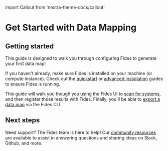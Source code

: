 import Callout from 'nextra-theme-docs/callout'

# Get Started with Data Mapping

## Getting started
This guide is designed to walk you through configuring Fides to generate your first data map! 

<Callout>If you haven't already, make sure Fides is installed on your machine (or compute instance). Check out the [quickstart](../installation/quickstart) or [advanced installation](../installation/advanced) guides to ensure Fides is running.</Callout>

This guide will walk you though you using the Fides UI to [scan for systems](./scanners), and then register those results with Fides. Finally, you'll be able to [export a data map](./datamap) via the Fides CLI.

## Next steps
Need support? The Fides team is here to help! Our [community resources](./community/overview) are available to assist in answering questions and sharing ideas on Slack, Github, and more.